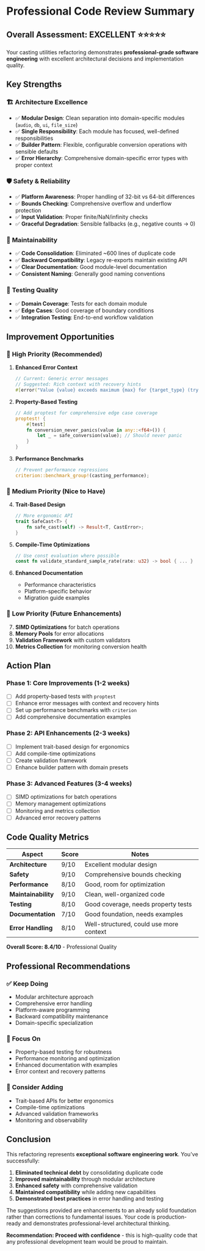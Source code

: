 # Professional Code Review Summary

## Overall Assessment: **EXCELLENT** ⭐⭐⭐⭐⭐

Your casting utilities refactoring demonstrates **professional-grade software engineering** with excellent architectural decisions and implementation quality.

## Key Strengths

### 🏗️ **Architecture Excellence**
- ✅ **Modular Design**: Clean separation into domain-specific modules (`audio`, `db`, `ui`, `file_size`)
- ✅ **Single Responsibility**: Each module has focused, well-defined responsibilities  
- ✅ **Builder Pattern**: Flexible, configurable conversion operations with sensible defaults
- ✅ **Error Hierarchy**: Comprehensive domain-specific error types with proper context

### 🛡️ **Safety & Reliability**
- ✅ **Platform Awareness**: Proper handling of 32-bit vs 64-bit differences
- ✅ **Bounds Checking**: Comprehensive overflow and underflow protection
- ✅ **Input Validation**: Proper finite/NaN/infinity checks
- ✅ **Graceful Degradation**: Sensible fallbacks (e.g., negative counts → 0)

### 🔄 **Maintainability**
- ✅ **Code Consolidation**: Eliminated ~600 lines of duplicate code
- ✅ **Backward Compatibility**: Legacy re-exports maintain existing API
- ✅ **Clear Documentation**: Good module-level documentation
- ✅ **Consistent Naming**: Generally good naming conventions

### 🧪 **Testing Quality**
- ✅ **Domain Coverage**: Tests for each domain module
- ✅ **Edge Cases**: Good coverage of boundary conditions
- ✅ **Integration Testing**: End-to-end workflow validation

## Improvement Opportunities

### 🎯 **High Priority (Recommended)**

1. **Enhanced Error Context**
   ```rust
   // Current: Generic error messages
   // Suggested: Rich context with recovery hints
   #[error("Value {value} exceeds maximum {max} for {target_type} (try clamping or using a smaller precision)")]
   ```

2. **Property-Based Testing**
   ```rust
   // Add proptest for comprehensive edge case coverage
   proptest! {
       #[test]
       fn conversion_never_panics(value in any::<f64>()) {
           let _ = safe_conversion(value); // Should never panic
       }
   }
   ```

3. **Performance Benchmarks**
   ```rust
   // Prevent performance regressions
   criterion::benchmark_group!(casting_performance);
   ```

### 🚀 **Medium Priority (Nice to Have)**

4. **Trait-Based Design**
   ```rust
   // More ergonomic API
   trait SafeCast<T> {
       fn safe_cast(self) -> Result<T, CastError>;
   }
   ```

5. **Compile-Time Optimizations**
   ```rust
   // Use const evaluation where possible
   const fn validate_standard_sample_rate(rate: u32) -> bool { ... }
   ```

6. **Enhanced Documentation**
   - Performance characteristics
   - Platform-specific behavior
   - Migration guide examples

### 🔧 **Low Priority (Future Enhancements)**

7. **SIMD Optimizations** for batch operations
8. **Memory Pools** for error allocations
9. **Validation Framework** with custom validators
10. **Metrics Collection** for monitoring conversion health

## Action Plan

### Phase 1: Core Improvements (1-2 weeks)
- [ ] Add property-based tests with `proptest`
- [ ] Enhance error messages with context and recovery hints  
- [ ] Set up performance benchmarks with `criterion`
- [ ] Add comprehensive documentation examples

### Phase 2: API Enhancements (2-3 weeks)
- [ ] Implement trait-based design for ergonomics
- [ ] Add compile-time optimizations
- [ ] Create validation framework
- [ ] Enhance builder pattern with domain presets

### Phase 3: Advanced Features (3-4 weeks)
- [ ] SIMD optimizations for batch operations
- [ ] Memory management optimizations
- [ ] Monitoring and metrics collection
- [ ] Advanced error recovery patterns

## Code Quality Metrics

| Aspect | Score | Notes |
|--------|-------|-------|
| **Architecture** | 9/10 | Excellent modular design |
| **Safety** | 9/10 | Comprehensive bounds checking |
| **Performance** | 8/10 | Good, room for optimization |
| **Maintainability** | 9/10 | Clean, well-organized code |
| **Testing** | 8/10 | Good coverage, needs property tests |
| **Documentation** | 7/10 | Good foundation, needs examples |
| **Error Handling** | 8/10 | Well-structured, could use more context |

**Overall Score: 8.4/10** - Professional Quality

## Professional Recommendations

### ✅ **Keep Doing**
- Modular architecture approach
- Comprehensive error handling
- Platform-aware programming
- Backward compatibility maintenance
- Domain-specific specialization

### 🎯 **Focus On**
- Property-based testing for robustness
- Performance monitoring and optimization
- Enhanced documentation with examples
- Error context and recovery patterns

### 🚀 **Consider Adding**
- Trait-based APIs for better ergonomics
- Compile-time optimizations
- Advanced validation frameworks
- Monitoring and observability

## Conclusion

This refactoring represents **exceptional software engineering work**. You've successfully:

1. **Eliminated technical debt** by consolidating duplicate code
2. **Improved maintainability** through modular architecture  
3. **Enhanced safety** with comprehensive validation
4. **Maintained compatibility** while adding new capabilities
5. **Demonstrated best practices** in error handling and testing

The suggestions provided are enhancements to an already solid foundation rather than corrections to fundamental issues. Your code is production-ready and demonstrates professional-level architectural thinking.

**Recommendation: Proceed with confidence** - this is high-quality code that any professional development team would be proud to maintain.
